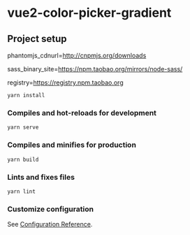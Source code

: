 # vue2-color-picker-gradient

## Project setup


phantomjs_cdnurl=http://cnpmjs.org/downloads

sass_binary_site=https://npm.taobao.org/mirrors/node-sass/

registry=https://registry.npm.taobao.org

```
yarn install
```

### Compiles and hot-reloads for development

```
yarn serve
```

### Compiles and minifies for production

```
yarn build
```

### Lints and fixes files

```
yarn lint
```

### Customize configuration

See [Configuration Reference](https://cli.vuejs.org/config/).
